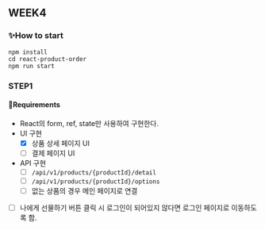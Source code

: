 ## WEEK4

### ✨How to start

```
npm install
cd react-product-order
npm run start
```

### STEP1

#### 📜Requirements

- React의 form, ref, state만 사용하여 구현한다.
- UI 구현
  - [x] 상품 상세 페이지 UI
  - [ ] 결제 페이지 UI
- API 구현
  - [ ] `/api/v1/products/{productId}/detail`
  - [ ] `/api/v1/products/{productId}/options`
  - [ ] 없는 상품의 경우 메인 페이지로 연결
- [ ] 나에게 선물하기 버튼 클릭 시 로그인이 되어있지 않다면 로그인 페이지로 이동하도록 함.
